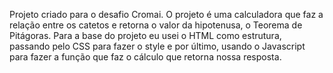 Projeto criado para o desafio Cromai. O projeto é uma calculadora que faz a relação entre os catetos e retorna o valor da hipotenusa, o Teorema de Pitágoras. Para a base do projeto eu usei o HTML como estrutura, passando pelo CSS para fazer o style e por último, usando o Javascript para fazer a função que faz o cálculo que retorna nossa resposta.
